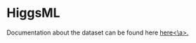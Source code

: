 # HiggsML

Documentation about the dataset can be found here <a href="https://higgsml.lal.in2p3.fr/files/2014/04/documentation_v1.8.pdf">here<\a>.
